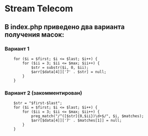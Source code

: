 # Stream Telecom

## В index.php приведено два варианта получения масок:

### Вариант 1

        for ($i = $first; $i <= $last; $i++) {
            for ($ii = 3; $ii <= $max; $ii++) {
                $str = substr($i, 0, $ii);
                $arr[$data[4]]['7' . $str] = null;
            }
        }

### Вариант 2 (закомментирован)

        $str = "$first-$last";
        for ($i = $first; $i <= $last; $i++) {
            for ($ii = 3; $ii <= $max; $ii++) {
                preg_match("/^([$str]{0,$ii})\d+$/", $i, $matches);
                $arr[$data[4]]['7' . $matches[1]] = null;
            }
        }

